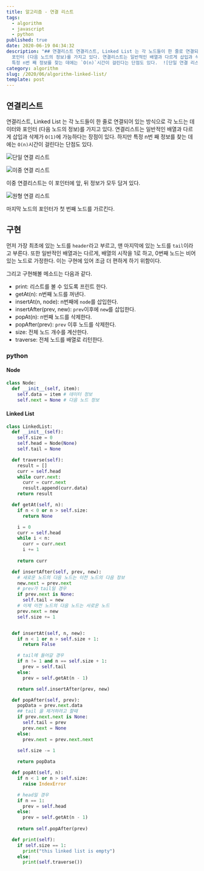 ```yaml
---
title: 알고리즘 - 연결 리스트
tags:
  - algorithm
  - javascript
  - python
published: true
date: 2020-06-19 04:34:32
description: "## 연결리스트 연결리스트, Linked List 는 각 노드들이 한 줄로 연결되어 있는 방식으로 각 노드는 데이터와
  포인터 (다음 노드의 정보)를 가지고 있다. 연결리스트는 일반적인 배열과 다르게 삽입과 삭제가 `O(1)`에 가능하다는 장점이 있다. 하지만
  특정 n번 째 정보를 찾는 데에는 `O(n)`시간이 걸린다는 단점도 있다.  ![단일 연결 리스트..."
category: algorithm
slug: /2020/06/algorithm-linked-list/
template: post
---
```

## 연결리스트

연결리스트, Linked List 는 각 노드들이 한 줄로 연결되어 있는 방식으로 각 노드는 데이터와 포인터 (다음 노드의 정보)를 가지고 있다. 연결리스트는 일반적인 배열과 다르게 삽입과 삭제가 `O(1)`에 가능하다는 장점이 있다. 하지만 특정 n번 째 정보를 찾는 데에는 `O(n)`시간이 걸린다는 단점도 있다.

![단일 연결 리스트](https://upload.wikimedia.org/wikipedia/commons/thumb/9/9c/Single_linked_list.png/800px-Single_linked_list.png)

![이중 연결 리스트](https://upload.wikimedia.org/wikipedia/commons/thumb/c/ca/Doubly_linked_list.png/800px-Doubly_linked_list.png)

이중 연결리스트는 이 포인터에 앞, 뒤 정보가 모두 담겨 있다.

![원형 연결 리스트](https://upload.wikimedia.org/wikipedia/commons/thumb/9/98/Circurlar_linked_list.png/800px-Circurlar_linked_list.png)

마지막 노드의 포인터가 첫 번째 노드를 가르킨다.

## 구현

먼저 가장 최초에 있는 노드를 `header`라고 부르고, 맨 마지막에 있는 노드를 `tail`이라고 부른다. 또한 일반적인 배열과는 다르게, 배열의 시작을 1로 하고, 0번째 노드는 비어있는 노드로 가정한다. 이는 구현에 있어 조금 더 편하게 하기 위함이다.

그리고 구현해볼 메소드는 다음과 같다.

- print: 리스트를 볼 수 있도록 프린트 한다.
- getAt(n): n번째 노드를 꺼낸다.
- insertAt(n, node): n번째에 `node`를 삽입한다.
- insertAfter(prev, new): `prev`이후에 `new`를 삽입한다.
- popAt(n): n번째 노드를 삭제한다.
- popAfter(prev): `prev` 이후 노드를 삭제한다.
- size: 전체 노드 개수를 계산한다.
- traverse: 전체 노드를 배열로 리턴한다.

### python

#### Node

```python
class Node:
  def __init__(self, item):
    self.data = item # 데이터 정보
    self.next = None # 다음 노드 정보
```

#### Linked List

```python
class LinkedList:
  def __init__(self):
    self.size = 0
    self.head = Node(None)
    self.tail = None

  def traverse(self):
    result = []
    curr = self.head
    while curr.next:
      curr = curr.next
      result.append(curr.data)
    return result

  def getAt(self, n):
    if n < 0 or n > self.size:
      return None

    i = 0
    curr = self.head
    while i < n:
      curr = curr.next
      i += 1
    
    return curr

  def insertAfter(self, prev, new):
    # 새로운 노드의 다음 노드는 이전 노드의 다음 정보
    new.next = prev.next
    # prev가 tail일 경우
    if prev.next is None:
      self.tail = new
    # 이제 이전 노드의 다음 노드는 사로운 노드
    prev.next = new
    self.size += 1


  def insertAt(self, n, new):
    if n < 1 or n > self.size + 1:
      return False

    # tail에 들어갈 경우
    if n != 1 and n == self.size + 1:
      prev = self.tail
    else:
      prev = self.getAt(n - 1)

    return self.insertAfter(prev, new)

  def popAfter(self, prev):
    popData = prev.next.data
    ## tail 을 제거하려고 할때 
    if prev.next.next is None:      
      self.tail = prev
      prev.next = None
    else:
      prev.next = prev.next.next
    
    self.size -= 1

    return popData

  def popAt(self, n):
    if n < 1 or n > self.size:
      raise IndexError

    # head일 경우
    if n == 1:
      prev = self.head
    else: 
      prev = self.getAt(n - 1)
    
    return self.popAfter(prev)

  def print(self):
    if self.size == 1:
      print("this linked list is empty")
    else:
      print(self.traverse())
```
